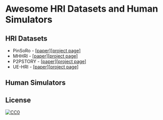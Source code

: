 # Awesome HRI Datasets and Human Simulators

## HRI Datasets

- PinSoRo - [[paper]](https://journals.plos.org/plosone/article?id=10.1371/journal.pone.0205999)[[project page]](https://freeplay-sandbox.github.io/)
- MHHRI - [[paper]](https://ieeexplore.ieee.org/document/8003432)[[project page]](https://www.cl.cam.ac.uk/research/rainbow/projects/mhhri/)
- P2PSTORY - [[paper]](https://dl.acm.org/doi/pdf/10.1145/3173574.3174008)[[project page]](https://www.media.mit.edu/projects/p2pstory/overview/)
- UE-HRI - [[paper]](https://dl.acm.org/doi/pdf/10.1145/3136755.3136814)[[project page]](http://www.tsi.telecom-paristech.fr/aao/en/2017/05/18/ue-hri-dataset/)

## Human Simulators

## License

[![CC0](https://licensebuttons.net/p/zero/1.0/88x31.png)](http://creativecommons.org/publicdomain/zero/1.0/)
